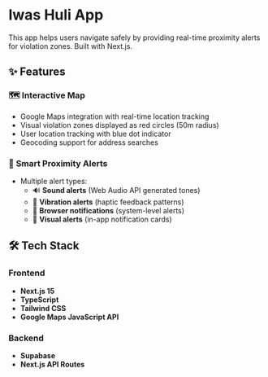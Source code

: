 # Iwas Huli App

This app helps users navigate safely by providing real-time proximity alerts for violation zones. Built with Next.js.

## ✨ Features

### 🗺️ **Interactive Map**
- Google Maps integration with real-time location tracking
- Visual violation zones displayed as red circles (50m radius)
- User location tracking with blue dot indicator
- Geocoding support for address searches

### 🚨 **Smart Proximity Alerts**
- Multiple alert types:
  - 🔊 **Sound alerts** (Web Audio API generated tones)
  - 📳 **Vibration alerts** (haptic feedback patterns)
  - 🔔 **Browser notifications** (system-level alerts)
  - 🎨 **Visual alerts** (in-app notification cards)

## 🛠️ Tech Stack

### Frontend
- **Next.js 15**
- **TypeScript** 
- **Tailwind CSS**
- **Google Maps JavaScript API**

### Backend
- **Supabase** 
- **Next.js API Routes**


